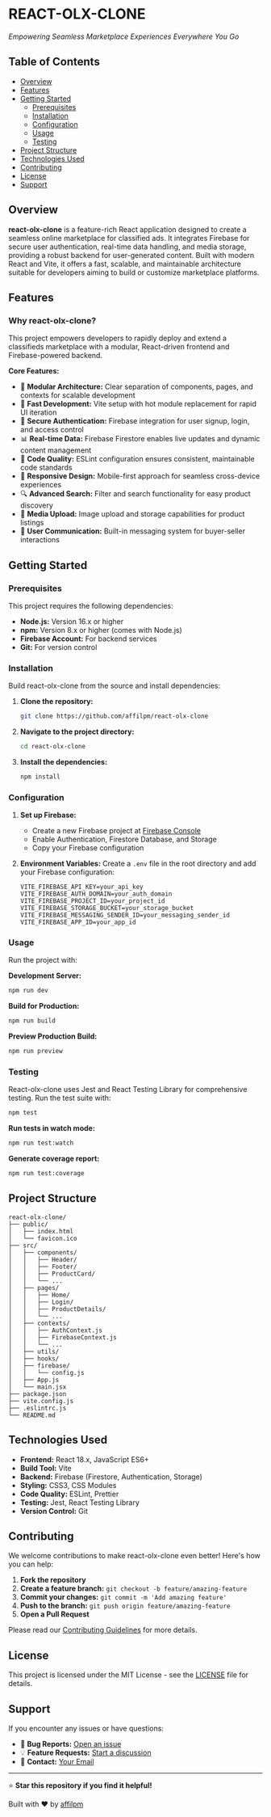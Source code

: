 # REACT-OLX-CLONE

*Empowering Seamless Marketplace Experiences Everywhere You Go*

## Table of Contents

- [Overview](#overview)
- [Features](#features)
- [Getting Started](#getting-started)
  - [Prerequisites](#prerequisites)
  - [Installation](#installation)
  - [Configuration](#configuration)
  - [Usage](#usage)
  - [Testing](#testing)
- [Project Structure](#project-structure)
- [Technologies Used](#technologies-used)
- [Contributing](#contributing)
- [License](#license)
- [Support](#support)

## Overview

**react-olx-clone** is a feature-rich React application designed to create a seamless online marketplace for classified ads. It integrates Firebase for secure user authentication, real-time data handling, and media storage, providing a robust backend for user-generated content. Built with modern React and Vite, it offers a fast, scalable, and maintainable architecture suitable for developers aiming to build or customize marketplace platforms.

## Features

### Why react-olx-clone?

This project empowers developers to rapidly deploy and extend a classifieds marketplace with a modular, React-driven frontend and Firebase-powered backend.

**Core Features:**
- 🧩 **Modular Architecture:** Clear separation of components, pages, and contexts for scalable development
- 🚀 **Fast Development:** Vite setup with hot module replacement for rapid UI iteration
- 🔐 **Secure Authentication:** Firebase integration for user signup, login, and access control
- 📊 **Real-time Data:** Firebase Firestore enables live updates and dynamic content management
- 📝 **Code Quality:** ESLint configuration ensures consistent, maintainable code standards
- 🎨 **Responsive Design:** Mobile-first approach for seamless cross-device experiences
- 🔍 **Advanced Search:** Filter and search functionality for easy product discovery
- 📸 **Media Upload:** Image upload and storage capabilities for product listings
- 💬 **User Communication:** Built-in messaging system for buyer-seller interactions

## Getting Started

### Prerequisites

This project requires the following dependencies:

- **Node.js:** Version 16.x or higher
- **npm:** Version 8.x or higher (comes with Node.js)
- **Firebase Account:** For backend services
- **Git:** For version control

### Installation

Build react-olx-clone from the source and install dependencies:

1. **Clone the repository:**
   ```bash
   git clone https://github.com/affilpm/react-olx-clone
   ```

2. **Navigate to the project directory:**
   ```bash
   cd react-olx-clone
   ```

3. **Install the dependencies:**
   ```bash
   npm install
   ```

### Configuration

1. **Set up Firebase:**
   - Create a new Firebase project at [Firebase Console](https://console.firebase.google.com/)
   - Enable Authentication, Firestore Database, and Storage
   - Copy your Firebase configuration

2. **Environment Variables:**
   Create a `.env` file in the root directory and add your Firebase configuration:
   ```env
   VITE_FIREBASE_API_KEY=your_api_key
   VITE_FIREBASE_AUTH_DOMAIN=your_auth_domain
   VITE_FIREBASE_PROJECT_ID=your_project_id
   VITE_FIREBASE_STORAGE_BUCKET=your_storage_bucket
   VITE_FIREBASE_MESSAGING_SENDER_ID=your_messaging_sender_id
   VITE_FIREBASE_APP_ID=your_app_id
   ```

### Usage

Run the project with:

**Development Server:**
```bash
npm run dev
```

**Build for Production:**
```bash
npm run build
```

**Preview Production Build:**
```bash
npm run preview
```

### Testing

React-olx-clone uses Jest and React Testing Library for comprehensive testing. Run the test suite with:

```bash
npm test
```

**Run tests in watch mode:**
```bash
npm run test:watch
```

**Generate coverage report:**
```bash
npm run test:coverage
```

## Project Structure

```
react-olx-clone/
├── public/
│   ├── index.html
│   └── favicon.ico
├── src/
│   ├── components/
│   │   ├── Header/
│   │   ├── Footer/
│   │   ├── ProductCard/
│   │   └── ...
│   ├── pages/
│   │   ├── Home/
│   │   ├── Login/
│   │   ├── ProductDetails/
│   │   └── ...
│   ├── contexts/
│   │   ├── AuthContext.js
│   │   ├── FirebaseContext.js
│   │   └── ...
│   ├── utils/
│   ├── hooks/
│   ├── firebase/
│   │   └── config.js
│   ├── App.js
│   └── main.jsx
├── package.json
├── vite.config.js
├── .eslintrc.js
└── README.md
```

## Technologies Used

- **Frontend:** React 18.x, JavaScript ES6+
- **Build Tool:** Vite
- **Backend:** Firebase (Firestore, Authentication, Storage)
- **Styling:** CSS3, CSS Modules
- **Code Quality:** ESLint, Prettier
- **Testing:** Jest, React Testing Library
- **Version Control:** Git

## Contributing

We welcome contributions to make react-olx-clone even better! Here's how you can help:

1. **Fork the repository**
2. **Create a feature branch:** `git checkout -b feature/amazing-feature`
3. **Commit your changes:** `git commit -m 'Add amazing feature'`
4. **Push to the branch:** `git push origin feature/amazing-feature`
5. **Open a Pull Request**

Please read our [Contributing Guidelines](CONTRIBUTING.md) for more details.

## License

This project is licensed under the MIT License - see the [LICENSE](LICENSE) file for details.

## Support

If you encounter any issues or have questions:

- 🐛 **Bug Reports:** [Open an issue](https://github.com/affilpm/react-olx-clone/issues)
- 💡 **Feature Requests:** [Start a discussion](https://github.com/affilpm/react-olx-clone/discussions)
- 📧 **Contact:** [Your Email](mailto:your-email@example.com)

---

⭐ **Star this repository if you find it helpful!**

Built with ❤️ by [affilpm](https://github.com/affilpm)
